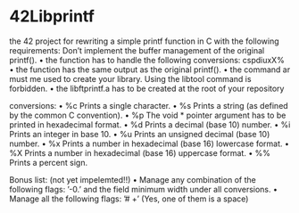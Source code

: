 # 42Libprintf
the 42 project for rewriting a simple printf function in C with the following requirements:
Don’t implement the buffer management of the original printf().
• the function has to handle the following conversions: cspdiuxX%
• the function has the same output as the original printf().
• the command ar must me used to create your library.
Using the libtool command is forbidden.
• the libftprintf.a has to be created at the root of your repository

conversions:
• %c Prints a single character.
• %s Prints a string (as defined by the common C convention).
• %p The void * pointer argument has to be printed in hexadecimal format.
• %d Prints a decimal (base 10) number.
• %i Prints an integer in base 10.
• %u Prints an unsigned decimal (base 10) number.
• %x Prints a number in hexadecimal (base 16) lowercase format.
• %X Prints a number in hexadecimal (base 16) uppercase format.
• %% Prints a percent sign.

Bonus list: (not yet impelemted!!)
• Manage any combination of the following flags: ’-0.’ and the field minimum width
under all conversions.
• Manage all the following flags: ’# +’ (Yes, one of them is a space)
